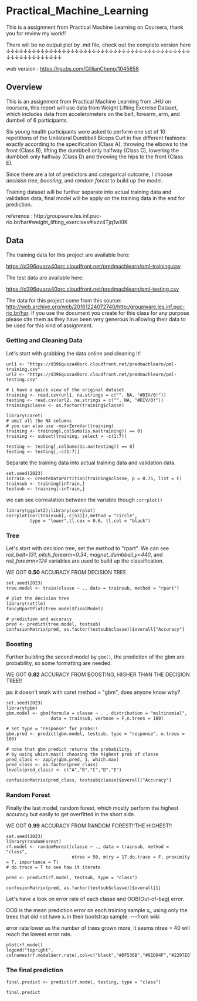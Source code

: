 # Practical_Machine_Learning

This is a assignment from Practical Machine Learning on Coursera, thank you for review my work!!

There will be no output plot by .md file, check out the complete version here
↓↓↓↓↓↓↓↓↓↓↓↓↓↓↓↓↓↓↓↓↓↓↓↓↓↓↓↓↓↓↓↓↓↓↓↓↓↓↓↓↓↓↓↓↓↓↓↓↓↓↓↓↓↓↓↓

web version : https://rpubs.com/GillianCheng/1045656



## Overview

This is an assignment from Practical Machine Learning from JHU on coursera, this report will use data from Weight Lifting Exercise Dataset, which includes data from accelerometers on the belt, forearm, arm, and dumbell of 6 participants. 

Six young health participants were asked to perform one set of 10 repetitions of the Unilateral Dumbbell Biceps Curl in five different fashions: exactly according to the specification (Class A), throwing the elbows to the front (Class B), lifting the dumbbell only halfway (Class C), lowering the dumbbell only halfway (Class D) and throwing the hips to the front (Class E).

Since there are a lot of predictors and categorical outcome, I choose _decision tree_, _boosting_, and _random forest_ to build up the model.

Training dataset will be further separate into actual training data and validation data, final model will be apply on the training data in the end for prediction.

reference : http:/groupware.les.inf.puc-rio.br/har#weight_lifting_exercises#ixzz4Tjq1wXIK


## Data
The training data for this project are available here:

https://d396qusza40orc.cloudfront.net/predmachlearn/pml-training.csv

The test data are available here:

https://d396qusza40orc.cloudfront.net/predmachlearn/pml-testing.csv


The data for this project come from this source: http://web.archive.org/web/20161224072740/http:/groupware.les.inf.puc-rio.br/har. If you use the document you create for this class for any purpose please cite them as they have been very generous in allowing their data to be used for this kind of assignment.


### Getting and Cleaning Data
Let's start with grabbing the data online and cleaning it!
```{r,message=FALSE}
url1 <- "https://d396qusza40orc.cloudfront.net/predmachlearn/pml-training.csv"
url2 <- "https://d396qusza40orc.cloudfront.net/predmachlearn/pml-testing.csv"

# i have a quick view of the original dataset
training <- read.csv(url1, na.strings = c("", NA, "#DIV/0!"))
testing <- read.csv(url2, na.strings = c("", NA, "#DIV/0!"))
training$classe <- as.factor(training$classe)

library(caret)
# omit all the NA columns
# you can also use -nearZeroVar(training)
training <- training[,colSums(is.na(training)) == 0]
training <- subset(training, select = -c(1:7))

testing <- testing[,colSums(is.na(testing)) == 0]
testing <- testing[,-c(1:7)]
```

Separate the training data into actual training data and validation data.
```{r,message=FALSE}
set.seed(2023)
inTrain <- createDataPartition(training$classe, p = 0.75, list = F)
trainsub <- training[inTrain,]
testsub <- training[-inTrain,]
```

we can see correalation between the variable though `corrplot()`
```{r, fig.align='center', fig.dim=c(8,6)}
library(ggplot2);library(corrplot)
corrplot(cor(trainsub[,-c(53)]),method = "circle",
         type = "lower",tl.cex = 0.6, tl.col = "black")
```



### Tree
Let's start with decision tree, set the method to "rpart".
We can see _roll_belt<131_, _pitch_forearm<0.34_, _magnet_dumbbell_y<440_, and _roll_forearm<124_ variables are used to build up the classification.

WE GOT **0.50** ACCURACY FROM DECISION TREE.

```{r, message=FALSE, fig.align='center', fig.dim=c(8,6)}
set.seed(2023)
tree.model <- train(classe ~ ., data = trainsub, method = "rpart")

# plot the decision tree
library(rattle)
fancyRpartPlot(tree.model$finalModel)

# prediction and accuracy
pred <- predict(tree.model, testsub)
confusionMatrix(pred, as.factor(testsub$classe))$overall["Accuracy"]
```

### Boosting
Further building the second model by `gbm()`, the prediction of the gbm are probability, so some formatting are needed.

WE GOT **0.82** ACCURACY FROM BOOSTING, HIGHER THAN THE DECISION TREE!!

ps: it doesn't work with caret method = "gbm", does anyone know why?
```{r, message=FALSE, warning=FALSE}
set.seed(2023)
library(gbm)
gbm.model <- gbm(formula = classe ~ . , distribution = "multinomial",
                 data = trainsub, verbose = F,n.trees = 100)

# set type = "response" for probs!!
gbm.pred <- predict(gbm.model, testsub, type = "response", n.trees = 100)

# note that gbm predict returns the probability,
# by using which.max() choosing the highest prob of classe
pred_class <- apply(gbm.pred, 1, which.max)
pred_class <- as.factor(pred_class)
levels(pred_class) <- c("A","B","C","D","E")

confusionMatrix(pred_class, testsub$classe)$overall["Accuracy"]
```

### Random Forest
Finally the last model, random forest, which mostly perform the highest accuracy but easily to get overfitted in the short side.

WE GOT **0.99** ACCURACY FROM RANDOM FOREST!!THE HIGHEST!!

```{r, message=FALSE}
set.seed(2023)
library(randomForest)
rf.model <- randomForest(classe ~ ., data = trainsub, method = "class", 
                         ntree = 50, mtry = 17,do.trace = F, proximity = T, importance = T)
# do.trace = T to see how it iterate

pred <- predict(rf.model, testsub, type = "class")

confusionMatrix(pred, as.factor(testsub$classe))$overall[1]
```
Let's have a look on error rate of each classe and OOB(Out-of-bag) error.

OOB is the mean prediction error on each training sample xᵢ, using only the trees that did not have xᵢ in their bootstrap sample. ---from wiki

error rate lower as the number of trees grown more, it seems ntree = 40 will reach the lowest error rate.
```{r, fig.align='center', fig.dim=c(8,6)}
plot(rf.model)
legend("topright", colnames(rf.model$err.rate),col=c("black","#DF536B","#61D04F","#2297E6","#28E2E5","#CD0BBC"),cex=0.8,fill=c("black","#DF536B","#61D04F","#2297E6","#28E2E5","#CD0BBC"))
```


### The final prediction

```{r}
final.predict <- predict(rf.model, testing, type = "class")

final.predict
```

